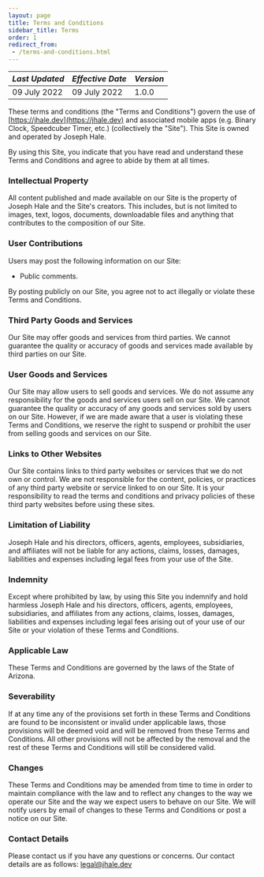 ```yaml
---
layout: page
title: Terms and Conditions
sidebar_title: Terms
order: 1
redirect_from:
 - /terms-and-conditions.html
---
```


| _Last Updated_ | _Effective Date_ | _Version_ |
| ---------------|------------------|-----------|
| 09 July 2022   | 09 July 2022     | 1.0.0     |

These terms and conditions (the "Terms and Conditions") govern the use of
[https://jhale.dev](https://jhale.dev) and associated mobile apps (e.g. Binary
Clock, Speedcuber Timer, etc.) (collectively the "Site"). This Site is owned and
operated by Joseph Hale.

By using this Site, you indicate that you have read and understand these Terms
and Conditions and agree to abide by them at all times.

### Intellectual Property
All content published and made available on our Site is the property of Joseph
Hale and the Site's creators. This includes, but is not limited to images, text,
logos, documents, downloadable files and anything that contributes to the
composition of our Site.

### User Contributions
Users may post the following information on our Site:
  - Public comments.

By posting publicly on our Site, you agree not to act illegally or violate these
Terms and Conditions.

### Third Party Goods and Services
Our Site may offer goods and services from third parties. We cannot guarantee
the quality or accuracy of goods and services made available by third parties on
our Site.

### User Goods and Services
Our Site may allow users to sell goods and services. We do not assume any
responsibility for the goods and services users sell on our Site. We cannot
guarantee the quality or accuracy of any goods and services sold by users on our
Site. However, if we are made aware that a user is violating these Terms and
Conditions, we reserve the right to suspend or prohibit the user from selling
goods and services on our Site.


### Links to Other Websites
Our Site contains links to third party websites or services that we do not own
or control. We are not responsible for the content, policies, or practices of
any third party website or service linked to on our Site. It is your
responsibility to read the terms and conditions and privacy policies of these
third party websites before using these sites.


### Limitation of Liability
Joseph Hale and his directors, officers, agents, employees, subsidiaries, and
affiliates will not be liable for any actions, claims, losses, damages,
liabilities and expenses including legal fees from your use of the Site.


### Indemnity
Except where prohibited by law, by using this Site you indemnify and hold
harmless Joseph Hale and his directors, officers, agents, employees,
subsidiaries, and affiliates from any actions, claims, losses, damages,
liabilities and expenses including legal fees arising out of your use of our
Site or your violation of these Terms and Conditions.


### Applicable Law
These Terms and Conditions are governed by the laws of the State of Arizona.


### Severability
If at any time any of the provisions set forth in these Terms and Conditions are
found to be inconsistent or invalid under applicable laws, those provisions will
be deemed void and will be removed from these Terms and Conditions. All other
provisions will not be affected by the removal and the rest of these Terms and
Conditions will still be considered valid.


### Changes
These Terms and Conditions may be amended from time to time in order to maintain
compliance with the law and to reflect any changes to the way we operate our
Site and the way we expect users to behave on our Site. We will notify users by
email of changes to these Terms and Conditions or post a notice on our Site.


### Contact Details
Please contact us if you have any questions or concerns. Our contact details are
as follows: [legal@jhale.dev](mailto:legal@jhale.dev)
